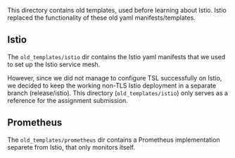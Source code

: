 This directory contains old templates, used before learning about Istio. Istio replaced the functionality of these old yaml manifests/templates.

## Istio

The `old_templates/istio` dir contains the Istio yaml manifests that we used to set up the Istio service mesh. 

However, since we did not manage to configure TSL successfully on Istio, we decided to keep the working non-TLS Istio deployment in a separate branch (release/istio). This directory (`old_templates/istio`) only serves as a reference for the assignment submission.

## Prometheus

The `old_templates/prometheus` dir contains a Prometheus implementation separete from Istio, that only monitors itself.
